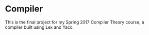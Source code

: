 # Compiler
This is the final project for my Spring 2017 Compiler Theory course, a compiler built using Lex and Yacc.
